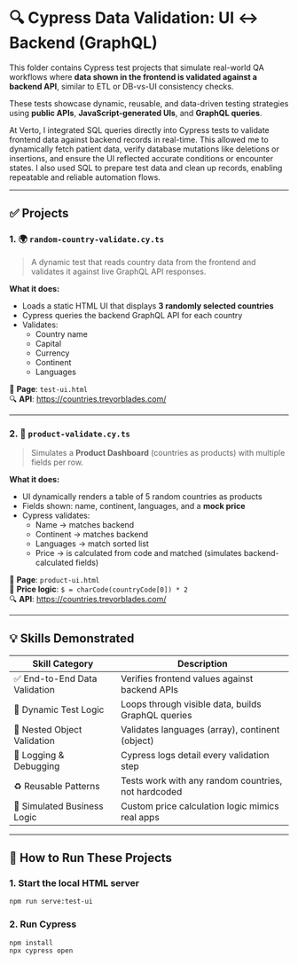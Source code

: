 # 🔍 Cypress Data Validation: UI ↔ Backend (GraphQL)

This folder contains Cypress test projects that simulate real-world QA workflows where **data shown in the frontend is validated against a backend API**, similar to ETL or DB-vs-UI consistency checks.

These tests showcase dynamic, reusable, and data-driven testing strategies using **public APIs**, **JavaScript-generated UIs**, and **GraphQL queries**.

At Verto, I integrated SQL queries directly into Cypress tests to validate frontend data against backend records in real-time. This allowed me to dynamically fetch patient data, verify database mutations like deletions or insertions, and ensure the UI reflected accurate conditions or encounter states. I also used SQL to prepare test data and clean up records, enabling repeatable and reliable automation flows.

---

## ✅ Projects

### 1. 🌍 `random-country-validate.cy.ts`
> A dynamic test that reads country data from the frontend and validates it against live GraphQL API responses.

**What it does:**
- Loads a static HTML UI that displays **3 randomly selected countries**
- Cypress queries the backend GraphQL API for each country
- Validates:
  - Country name
  - Capital
  - Currency
  - Continent
  - Languages

📄 **Page**: `test-ui.html`  
🔍 **API**: https://countries.trevorblades.com/

---

### 2. 🛒 `product-validate.cy.ts`
> Simulates a **Product Dashboard** (countries as products) with multiple fields per row.

**What it does:**
- UI dynamically renders a table of 5 random countries as products
- Fields shown: name, continent, languages, and a **mock price**
- Cypress validates:
  - Name → matches backend
  - Continent → matches backend
  - Languages → match sorted list
  - Price → is calculated from code and matched (simulates backend-calculated fields)

📄 **Page**: `product-ui.html`  
🧠 **Price logic**: `$ = charCode(countryCode[0]) * 2`  
🔍 **API**: https://countries.trevorblades.com/

---

## 💡 Skills Demonstrated

| Skill Category         | Description |
|------------------------|-------------|
| ✅ End-to-End Data Validation | Verifies frontend values against backend APIs |
| 🔄 Dynamic Test Logic | Loops through visible data, builds GraphQL queries |
| 🧩 Nested Object Validation | Validates languages (array), continent (object) |
| 💬 Logging & Debugging | Cypress logs detail every validation step |
| ♻️ Reusable Patterns | Tests work with any random countries, not hardcoded |
| 🔧 Simulated Business Logic | Custom price calculation logic mimics real apps |

---

## 🚀 How to Run These Projects

### 1. Start the local HTML server
```bash
npm run serve:test-ui
```

### 2. Run Cypress
```bash
npm install
npx cypress open
```




